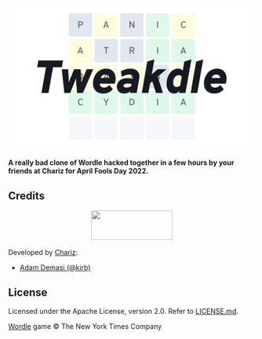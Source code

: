 <h1>
<a href="https://tweakdle.chariz.com/">
<img src="src/tweakdle.png" alt="Tweakdle">
</a>
</h1>

**A really bad clone of Wordle hacked together in a few hours by your friends at Chariz for April Fools Day 2022.**

## Credits
<p align="center">
<a href="https://chariz.com/">
<img src="https://chariz.com/img/chariz-logo-head@3x.png" width="166" height="60">
</a>
</p>

Developed by [Chariz](https://chariz.com/):

* [Adam Demasi (@kirb)](https://github.com/kirb)

## License
Licensed under the Apache License, version 2.0. Refer to [LICENSE.md](https://github.com/chariz/modern-flash/blob/main/LICENSE.md).

[Wordle](https://www.nytimes.com/games/wordle/index.html) game © The New York Times Company
